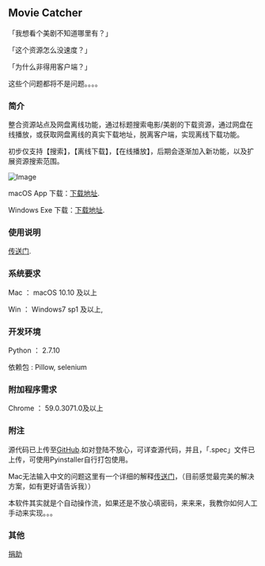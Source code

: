 ## Movie Catcher

「我想看个美剧不知道哪里有？」

「这个资源怎么没速度？」

「为什么非得用客户端？」

这些个问题都将不是问题。。。。

### 简介

整合资源站点及网盘离线功能，通过标题搜索电影/美剧的下载资源，通过网盘在线播放，或获取网盘离线的真实下载地址，脱离客户端，实现离线下载功能。

初步仅支持【搜索】，【离线下载】，【在线播放】，后期会逐渐加入新功能，以及扩展资源搜索范围。

![Image](https://evilcult.github.io/moviecatcher/img/preview.jpg)

macOS App 下载：[下载地址](https://github.com/EvilCult/moviecatcher/releases/tag/Beta0.9.6(29BA6)).

Windows Exe 下载：[下载地址](https://github.com/EvilCult/moviecatcher/releases/tag/Beta0.9.6(29BA6)).

### 使用说明

[传送门](https://github.com/EvilCult/moviecatcher/wiki/Application-Guide).

### 系统要求

Mac ： macOS 10.10 及以上

Win ： Windows7 sp1 及以上,

### 开发环境

Python ： 2.7.10

依赖包 : Pillow, selenium


### 附加程序需求

Chrome ： 59.0.3071.0及以上

### 附注

源代码已上传至[GitHub](https://github.com/EvilCult/moviecatcher).如对登陆不放心，可详查源代码，并且，「.spec」文件已上传，可使用Pyinstaller自行打包使用。

Mac无法输入中文的问题这里有一个详细的解释[传送门](https://github.com/EvilCult/moviecatcher/wiki/关于Mac版不能输入中文的问题%E3%80%82)，（目前感觉最完美的解决方案，如有更好请告诉我））

本软件其实就是个自动操作流，如果还是不放心填密码，来来来，我教你如何人工手动来实现。。。

### 其他

[捐助](https://evilcult.github.io/moviecatcher/donate.html)


